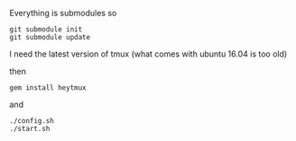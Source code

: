 
Everything is submodules so

    git submodule init
    git submodule update

I need the latest version of tmux (what comes with ubuntu 16.04 is too old)

then

    gem install heytmux

and

    ./config.sh
    ./start.sh
